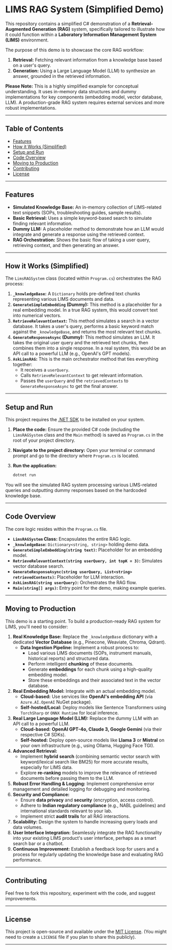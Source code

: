 # LIMS RAG System (Simplified Demo)

This repository contains a simplified C# demonstration of a **Retrieval-Augmented Generation (RAG)** system, specifically tailored to illustrate how it could function within a **Laboratory Information Management System (LIMS)** environment.

The purpose of this demo is to showcase the core RAG workflow:
1.  **Retrieval:** Fetching relevant information from a knowledge base based on a user's query.
2.  **Generation:** Using a Large Language Model (LLM) to synthesize an answer, grounded in the retrieved information.

**Please Note:** This is a highly simplified example for conceptual understanding. It uses in-memory data structures and dummy implementations for key components (embedding model, vector database, LLM). A production-grade RAG system requires external services and more robust implementations.

---

## Table of Contents

* [Features](#features)
* [How it Works (Simplified)](#how-it-works-simplified)
* [Setup and Run](#setup-and-run)
* [Code Overview](#code-overview)
* [Moving to Production](#moving-to-production)
* [Contributing](#contributing)
* [License](#license)

---

## Features

* **Simulated Knowledge Base:** An in-memory collection of LIMS-related text snippets (SOPs, troubleshooting guides, sample results).
* **Basic Retrieval:** Uses a simple keyword-based search to simulate finding relevant information.
* **Dummy LLM:** A placeholder method to demonstrate how an LLM would integrate and generate a response using the retrieved context.
* **RAG Orchestration:** Shows the basic flow of taking a user query, retrieving context, and then generating an answer.

---

## How it Works (Simplified)

The `LimsRAGSystem` class (located within `Program.cs`) orchestrates the RAG process:

1.  **`_knowledgeBase`:** A `Dictionary` holds pre-defined text chunks representing various LIMS documents and data.
2.  **`GenerateSimpleEmbedding` (Dummy):** This method is a placeholder for a real embedding model. In a true RAG system, this would convert text into numerical vectors.
3.  **`RetrieveRelevantContext`:** This method simulates a search in a vector database. It takes a user's query, performs a basic keyword match against the `_knowledgeBase`, and returns the most relevant text chunks.
4.  **`GenerateResponseAsync` (Dummy):** This method simulates an LLM. It takes the original user query and the retrieved text chunks, then combines them into a single response. In a real system, this would be an API call to a powerful LLM (e.g., OpenAI's GPT models).
5.  **`AskLimsRAG`:** This is the main orchestrator method that ties everything together:
    * It receives a `userQuery`.
    * Calls `RetrieveRelevantContext` to get relevant information.
    * Passes the `userQuery` and the `retrievedContexts` to `GenerateResponseAsync` to get the final answer.

---

## Setup and Run

This project requires the [.NET SDK](https://dotnet.microsoft.com/download) to be installed on your system.

1.  **Place the code:**
    Ensure the provided C# code (including the `LimsRAGSystem` class and the `Main` method) is saved as `Program.cs` in the root of your project directory.

2.  **Navigate to the project directory:**
    Open your terminal or command prompt and go to the directory where `Program.cs` is located.

3.  **Run the application:**

    ```bash
    dotnet run
    ```

You will see the simulated RAG system processing various LIMS-related queries and outputting dummy responses based on the hardcoded knowledge base.

---

## Code Overview

The core logic resides within the `Program.cs` file.

* **`LimsRAGSystem` Class:** Encapsulates the entire RAG logic.
* **`_knowledgeBase`:** `Dictionary<string, string>` holding demo data.
* **`GenerateSimpleEmbedding(string text)`:** Placeholder for an embedding model.
* **`RetrieveRelevantContext(string userQuery, int topK = 3)`:** Simulates vector database search.
* **`GenerateResponseAsync(string userQuery, List<string> retrievedContexts)`:** Placeholder for LLM interaction.
* **`AskLimsRAG(string userQuery)`:** Orchestrates the RAG flow.
* **`Main(string[] args)`:** Entry point for the demo, making example queries.

---

## Moving to Production

This demo is a starting point. To build a production-ready RAG system for LIMS, you'll need to consider:

1.  **Real Knowledge Base:** Replace the `_knowledgeBase` dictionary with a dedicated **Vector Database** (e.g., Pinecone, Weaviate, Chroma, Qdrant).
    * **Data Ingestion Pipeline:** Implement a robust process to:
        * Load various LIMS documents (SOPs, instrument manuals, historical reports) and structured data.
        * Perform intelligent **chunking** of these documents.
        * Generate **embeddings** for each chunk using a high-quality embedding model.
        * Store these embeddings and their associated text in the vector database.
2.  **Real Embedding Model:** Integrate with an actual embedding model.
    * **Cloud-based:** Use services like **OpenAI's embedding API** (via `Azure.AI.OpenAI` NuGet package).
    * **Self-hosted/Local:** Deploy models like Sentence Transformers using `TorchSharp` or `ONNX Runtime` for local inference.
3.  **Real Large Language Model (LLM):** Replace the dummy LLM with an API call to a powerful LLM.
    * **Cloud-based:** **OpenAI GPT-4o, Claude 3, Google Gemini** (via their respective C# SDKs).
    * **Self-hosted:** Deploy open-source models like **Llama 3** or **Mistral** on your own infrastructure (e.g., using Ollama, Hugging Face TGI).
4.  **Advanced Retrieval:**
    * Implement **hybrid search** (combining semantic vector search with keyword/lexical search like BM25) for more accurate results, especially for LIMS data.
    * Explore **re-ranking** models to improve the relevance of retrieved documents before passing them to the LLM.
5.  **Robust Error Handling & Logging:** Implement comprehensive error management and detailed logging for debugging and monitoring.
6.  **Security and Compliance:**
    * Ensure **data privacy** and **security** (encryption, access control).
    * Adhere to **Indian regulatory compliance** (e.g., NABL guidelines) and international standards relevant to your lab.
    * Implement strict **audit trails** for all RAG interactions.
7.  **Scalability:** Design the system to handle increasing query loads and data volumes.
8.  **User Interface Integration:** Seamlessly integrate the RAG functionality into your existing LIMS product's user interface, perhaps as a smart search bar or a chatbot.
9.  **Continuous Improvement:** Establish a feedback loop for users and a process for regularly updating the knowledge base and evaluating RAG performance.

---

## Contributing

Feel free to fork this repository, experiment with the code, and suggest improvements.

---

## License

This project is open-source and available under the [MIT License](LICENSE). (You might need to create a `LICENSE` file if you plan to share this publicly).

---
